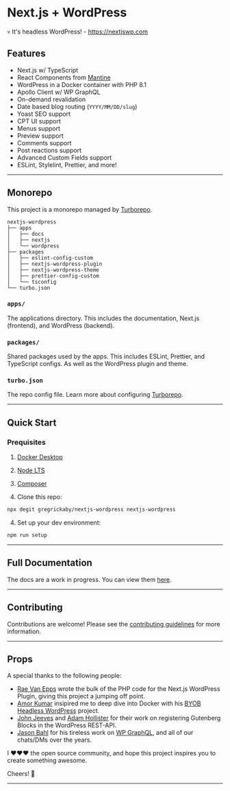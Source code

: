 # Next.js + WordPress

💀 It's headless WordPress! - <https://nextjswp.com>

## Features

- Next.js w/ TypeScript
- React Components from [Mantine](https://mantine.dev)
- WordPress in a Docker container with PHP 8.1
- Apollo Client w/ WP GraphQL
- On-demand revalidation
- Date based blog routing (`YYYY/MM/DD/slug`)
- Yoast SEO support
- CPT UI support
- Menus support
- Preview support
- Comments support
- Post reactions support
- Advanced Custom Fields support
- ESLint, Stylelint, Prettier, and more!

---

## Monorepo

This project is a monorepo managed by [Turborepo](https://turborepo.org/).

```text
nextjs-wordpress
├── apps
│   ├── docs
│   ├── nextjs
│   └── wordpress
├── packages
│   ├── eslint-config-custom
│   ├── nextjs-wordpress-plugin
│   ├── nextjs-wordpress-theme
│   ├── prettier-config-custom
│   └── tsconfig
└── turbo.json
```

### `apps/`

The applications directory. This includes the documentation, Next.js (frontend), and WordPress (backend).

### `packages/`

Shared packages used by the apps. This includes ESLint, Prettier, and TypeScript configs. As well as the WordPress plugin and theme.

### `turbo.json`

The repo config file. Learn more about configuring [Turborepo](https://turborepo.org/docs/configuration).

---

## Quick Start

### Prequisites

1. [Docker Desktop](https://www.docker.com/products/docker-desktop/)
2. [Node LTS](https://nodejs.dev/)
3. [Composer](https://getcomposer.org/download/)

4. Clone this repo:

```bash
npx degit gregrickaby/nextjs-wordpress nextjs-wordpress
```

4. Set up your dev environment:

```bash
npm run setup
```

---

## Full Documentation

The docs are a work in progress. You can view them [here](./apps/docs/index.md).

---

## Contributing

Contributions are welcome! Please see the [contributing guidelines](./CONTRIBUTING.md) for more information.

---

## Props

A special thanks to the following people:

- [Rae Van Epps](https://github.com/ravewebdev) wrote the bulk of the PHP code for the Next.js WordPress Plugin, giving this project a jumping off point.
- [Amor Kumar](https://github.com/itsamoreh) insipired me to deep dive into Docker with his [BYOB Headless WordPress](https://github.com/itsamoreh/byob-headless-wordpress) project.
- [John Jeeves](https://github.com/orgs/AEWP/people/john-jeeves-americaneagle) and [Adam Hollister](https://github.com/ahollister) for their work on registering Gutenberg Blocks in the WordPress REST-API.
- [Jason Bahl](https://github.com/jasonbahl) for his tireless work on [WP GraphQL](https://www.wpgraphql.com/), and all of our chats/DMs over the years.

I ❤️❤️❤️ the open source community, and hope this project inspires you to create something awesome.

Cheers! 🍻

---
